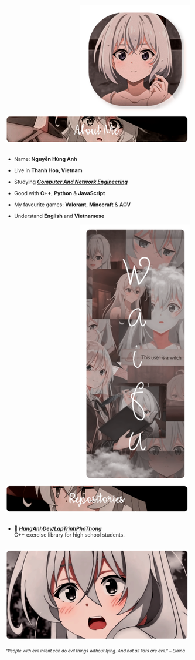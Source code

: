<div>
<img src="./img/Profile-elaina.png" width="300" align="right" />
<br/>
<img src="./img/AboutMe-elaina.png" width="500" />
<br/>
<br/>
  
- Name: **Nguyễn Hùng Anh**

- Live in **Thanh Hoa, Vietnam**

- Studying [***Computer And Network Engineering***](https://smkn4palembang.sch.id/)

- Good with **C++**, **Python** & **JavaScript**

- My favourite games: **Valorant**, **Minecraft** & **AOV**

- Understand **English** and **Vietnamese**
<img src="./img/Waifu-elainaa.png" width="300" align="right" />
<br/>
<img src="./img/Repo-elaina.png" width="500" />
<br/>
<br/>
  
- 📗 [***HungAnhDev/LapTrinhPhoThong***](https://github.com/AokoAsami199/LapTrinhPhoThong) <br/>
  C++ exercise library for high school students.

<br/>
<img src="./img/banner-elainaa.png" width="500" /><br/>
  
<sub> *“People with evil intent can do evil things without lying. And not all liars are evil.” – Elaina* </sub>
<!--
<img src="https://metrics.lecoq.io/AokoAsami199?template=classic&base.header=0&base.activity=0&base.community=0&base.repositories=0&base.metadata=0&repositories=1&repositories=100&repositories.batch=100&repositories.forks=false&repositories.affiliations=owner&repositories.featured=AokoAsami199%2FDiscordBridge%2CAokoAsami199%2FMinecraftBedrockDiscordSync%2CAokoAsami199%2FDeathCoin%2CAokoAsami199%2FWolfMC%2CAokoAsami199%2FDiscordRelay&config.timezone=Asia%2FHo_Chi_Minh"  />
-->
</div>

